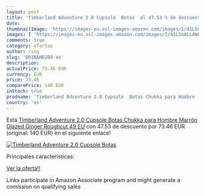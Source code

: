```yaml
---
layout: post
title: 'Timberland Adventure 2.0 Cupsole  Botas  al 47.53 % de descuento'
date: 
thumbnailImage: 'https://images-eu.ssl-images-amazon.com/images/I/41LSnALLAWL._SL200_.jpg'
images: [ 'https://images-eu.ssl-images-amazon.com/images/I/41LSnALLAWL._SL200_.jpg' ]
comments: true
category: ofertas
author: ring
slug: 'B01NAHD2B4-es'
description:
actualPrice: 73.46 EUR
currency: EUR
price: 73.46
comparePrice: 140 EUR
inStock: true
prodname: 'Timberland Adventure 2.0 Cupsole  Botas Chukka para Hombre  Marrón  Glazed Ginger Roughcut   49 EU'
country: 'es'
---
```


Está [Timberland Adventure 2.0 Cupsole  Botas Chukka para Hombre  Marrón  Glazed Ginger Roughcut   49 EU](https://www.amazon.es/dp/B01NAHD2B4/?tag=tolees-21) con 47.53 de descuento por 73.46 EUR (original: 140 EUR) en el siguiente enlace!

[![Timberland Adventure 2.0 Cupsole  Botas ](https://images-eu.ssl-images-amazon.com/images/I/41LSnALLAWL._SL200_.jpg)](https://www.amazon.es/dp/B01NAHD2B4/?tag=tolees-21)

Principales características:


[Ver la oferta!!](https://www.amazon.es/dp/B01NAHD2B4/?tag=tolees-21)

Links participate in Amazon Associate program and might generate a comission on qualifying sales


